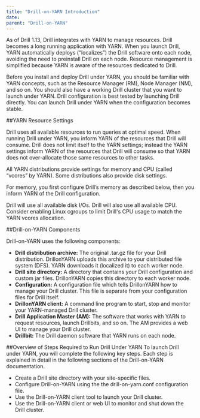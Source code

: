 ```yaml
---
title: "Drill-on-YARN Introduction"
date:  
parent: "Drill-on-YARN"
---  
```


As of Drill 1.13, Drill integrates with YARN to manage resources. Drill becomes a long running application with YARN. When you launch Drill, YARN automatically deploys (“localizes”) the Drill software onto each node, avoiding the need to preinstall Drill on each node. Resource management is simplified because YARN is aware of the resources dedicated to Drill.

Before you install and deploy Drill under YARN, you should be familiar with YARN concepts, such as the Resource Manager (RM), Node Manager (NM), and so on. You should also have a working Drill cluster that you want to launch under YARN. Drill configuration is best tested by launching Drill directly. You can launch Drill
under YARN when the configuration becomes stable. 

##YARN Resource Settings

Drill uses all available resources to run queries at optimal speed. When
running Drill under YARN, you inform YARN of the resources that Drill will consume. Drill does not limit itself to the YARN settings; instead the YARN settings inform YARN of the resources that Drill will consume so that YARN
does not over-allocate those same resources to other tasks. 

All YARN distributions provide settings for memory and CPU (called “vcores” by YARN). Some
distributions also provide disk settings. 

For memory, you first configure Drill’s memory as described below, then you inform YARN of the Drill configuration. 

Drill will use all available disk I/Os. Drill will also use all available CPU. Consider enabling Linux
cgroups to limit Drill's CPU usage to match the YARN vcores allocation.  

##Drill-on-YARN Components  

Drill-on-YARN uses the following components: 

- **Drill distribution archive:** The original .tar.gz file for your Drill distribution. DrillonYARN
uploads this archive to your distributed file system (DFS). YARN downloads it (localized
it) to each worker node.  
- **Drill site directory:** A directory that contains your Drill configuration and custom jar files.
DrillonYARN copies this directory to each worker node.  
- **Configuration:** A configuration file which tells DrillonYARN
how to manage your Drill cluster. This file is separate from your configuration files for Drill itself.
- **DrillonYARN client:** A command line program to start, stop and monitor your YARN-managed Drill cluster. 
- **Drill Application Master (AM):** The software that works with YARN to request resources, launch Drillbits, and so on. The AM provides a web UI to manage your Drill cluster.
- **Drillbit:** The Drill daemon software that YARN runs on each node.  

##Overview of Steps Required to Run Drill Under YARN
To launch Drill under YARN, you will complete the following key steps. Each step is explained in detail in the following sections of the Drill-on-YARN documentation. 

- Create a Drill site directory with your site-specific files.
- Configure Drill-on-YARN using the the drill-on-yarn.conf configuration file.
- Use the Drill-on-YARN client tool to launch your Drill cluster.
- Use the Drill-on-YARN client or web UI to monitor and shut down the Drill cluster.
